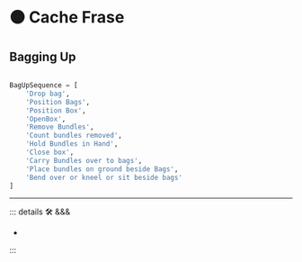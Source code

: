 # 🟠 <motor>Cache Frase</motor>

## Bagging Up

```py

BagUpSequence = [
    'Drop bag',
    'Position Bags',
    'Position Box',
    'OpenBox',
    'Remove Bundles',
    'Count bundles removed',
    'Hold Bundles in Hand',
    'Close box',
    'Carry Bundles over to bags',
    'Place bundles on ground beside Bags',
    'Bend over or kneel or sit beside bags'
]

```

---

<!-- =================================================== -->
<!-- =================================================== -->
<!-- =================================================== -->
<!-- =================================================== -->
<!-- =================================================== -->
::: details 🛠 <dev>&&&</dev>

-

:::
